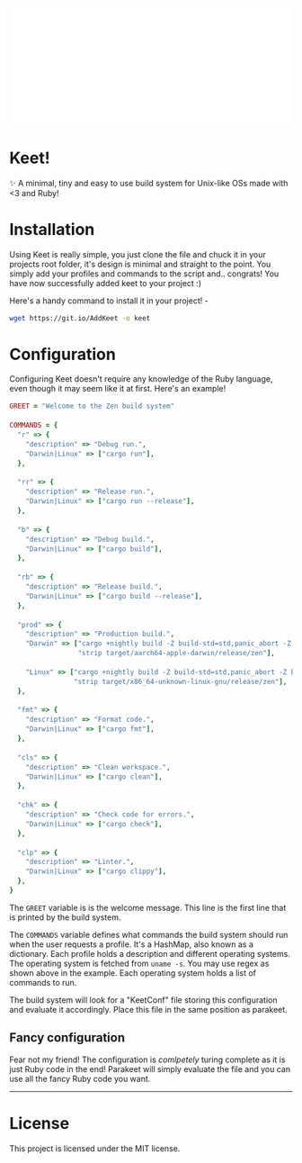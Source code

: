 [![Header](header.svg)](https://github.com/Yush08/Keet/)
# Keet!
✨ A minimal, tiny and easy to use build system for Unix-like OSs made with <3 and Ruby!

# Installation
Using Keet is really simple, you just clone the file and chuck it in your projects root folder, it's design is minimal and straight to the point. You simply add your profiles and commands to the script and.. congrats! You have now successfully added keet to your project :)      
      
Here's a handy command to install it in your project! - 
```sh
wget https://git.io/AddKeet -o keet
``` 

# Configuration
Configuring Keet doesn't require any knowledge of the Ruby language, even though it may seem like it at first. Here's an example!

```ruby
GREET = "Welcome to the Zen build system"

COMMANDS = {
  "r" => {
    "description" => "Debug run.",
    "Darwin|Linux" => ["cargo run"],
  },

  "rr" => {
    "description" => "Release run.",
    "Darwin|Linux" => ["cargo run --release"],
  },

  "b" => {
    "description" => "Debug build.",
    "Darwin|Linux" => ["cargo build"],
  },

  "rb" => {
    "description" => "Release build.",
    "Darwin|Linux" => ["cargo build --release"],
  },

  "prod" => {
    "description" => "Production build.",
    "Darwin" => ["cargo +nightly build -Z build-std=std,panic_abort -Z build-std-features=panic_immediate_abort --target aarch64-apple-darwin --release",
                 "strip target/aarch64-apple-darwin/release/zen"],

    "Linux" => ["cargo +nightly build -Z build-std=std,panic_abort -Z build-std-features=panic_immediate_abort --target x86_64-unknown-linux-gnu --release",
                "strip target/x86_64-unknown-linux-gnu/release/zen"],
  },

  "fmt" => {
    "description" => "Format code.",
    "Darwin|Linux" => ["cargo fmt"],
  },

  "cls" => {
    "description" => "Clean workspace.",
    "Darwin|Linux" => ["cargo clean"],
  },

  "chk" => {
    "description" => "Check code for errors.",
    "Darwin|Linux" => ["cargo check"],
  },

  "clp" => {
    "description" => "Linter.",
    "Darwin|Linux" => ["cargo clippy"],
  },
}

```

The `GREET` variable is is the welcome message. This line is the first line that is printed by the build system.               
        
The `COMMANDS` variable defines what commands the build system should run when the user requests a profile. It's a HashMap, also known as a dictionary. Each profile holds a description and different operating systems. The operating system is fetched from `uname -s`. You may use regex as shown above in the example. Each operating system holds a list of commands to run.     
     
The build system will look for a "KeetConf" file storing this configuration and evaluate it accordingly. Place this file in the same position as parakeet.

## Fancy configuration
Fear not my friend! The configuration is *comlpetely* turing complete as it is just Ruby code in the end! Parakeet will simply evaluate the file and you can use all the fancy Ruby code you want.
___

# License
This project is licensed under the MIT license.
